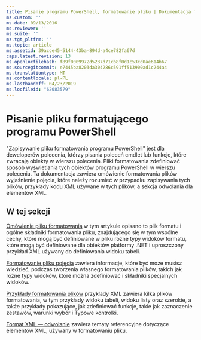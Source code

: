 ```yaml
---
title: Pisanie programu PowerShell, formatowanie pliku | Dokumentacja firmy Microsoft
ms.custom: ''
ms.date: 09/13/2016
ms.reviewer: ''
ms.suite: ''
ms.tgt_pltfrm: ''
ms.topic: article
ms.assetid: 39acce45-5144-43ba-894d-a4ce782fa67d
caps.latest.revision: 13
ms.openlocfilehash: f89f0009972d5237d71cb8f0d1c53cd0ae614b67
ms.sourcegitcommit: e7445ba8203da304286c591ff513900ad1c244a4
ms.translationtype: MT
ms.contentlocale: pl-PL
ms.lasthandoff: 04/23/2019
ms.locfileid: "62083579"
---
```

# <a name="writing-a-powershell-formatting-file"></a>Pisanie pliku formatującego programu PowerShell

"Zapisywanie pliku formatowania programu PowerShell" jest dla deweloperów polecenia, którzy pisania poleceń cmdlet lub funkcje, które zwracają obiekty w wierszu polecenia. Pliki formatowania zdefiniować sposób wyświetlania tych obiektów programu PowerShell w wierszu polecenia. Ta dokumentacja zawiera omówienie formatowania plików wyjaśnienie pojęcia, które należy rozumieć w przypadku zapisywania tych plików, przykłady kodu XML używane w tych plików, a sekcja odwołania dla elementów XML.

## <a name="in-this-section"></a>W tej sekcji

[Omówienie pliku formatowania](./formatting-file-overview.md) w tym artykule opisano to plik formatu i ogólne składniki formatowania pliku, znajdującego się w tym wspólne cechy, które mogą być definiowane w pliku różne typy widoków formatu, które mogą być definiowane dla obiektów platformy .NET i uproszczony przykład XML używany do definiowania widoku tabeli.

[Formatowanie pliku pojęcia](./formatting-file-concepts.md) zawiera informacje, które być może musisz wiedzieć, podczas tworzenia własnego formatowania plików, takich jak różne typy widoków, które można zdefiniować i składniki specjalnych widoków.

[Przykłady formatowania plików](./examples-of-formatting-files.md) przykłady XML zawiera kilka plików formatowania, w tym przykłady widoku tabeli, widoku listy oraz szerokie, a także przykłady pokazujące, jak zdefiniować funkcje, takie jak zaznaczenie zestawów, warunki wybór i Typowe kontrolki.

[Format XML — odwołanie](./format-schema-xml-reference.md) zawiera tematy referencyjne dotyczące elementów XML, używany w formatowaniu pliku.
